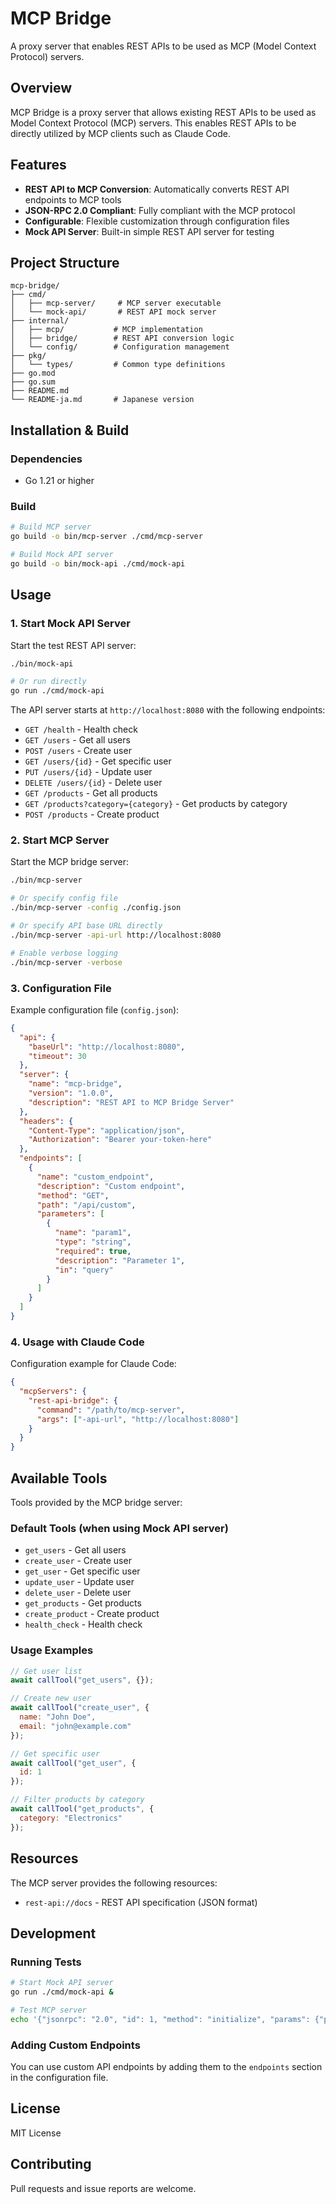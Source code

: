 # MCP Bridge

A proxy server that enables REST APIs to be used as MCP (Model Context Protocol) servers.

## Overview

MCP Bridge is a proxy server that allows existing REST APIs to be used as Model Context Protocol (MCP) servers. This enables REST APIs to be directly utilized by MCP clients such as Claude Code.

## Features

- **REST API to MCP Conversion**: Automatically converts REST API endpoints to MCP tools
- **JSON-RPC 2.0 Compliant**: Fully compliant with the MCP protocol
- **Configurable**: Flexible customization through configuration files
- **Mock API Server**: Built-in simple REST API server for testing

## Project Structure

```
mcp-bridge/
├── cmd/
│   ├── mcp-server/     # MCP server executable
│   └── mock-api/       # REST API mock server
├── internal/
│   ├── mcp/           # MCP implementation
│   ├── bridge/        # REST API conversion logic
│   └── config/        # Configuration management
├── pkg/
│   └── types/         # Common type definitions
├── go.mod
├── go.sum
├── README.md
└── README-ja.md       # Japanese version
```

## Installation & Build

### Dependencies
- Go 1.21 or higher

### Build

```bash
# Build MCP server
go build -o bin/mcp-server ./cmd/mcp-server

# Build Mock API server
go build -o bin/mock-api ./cmd/mock-api
```

## Usage

### 1. Start Mock API Server

Start the test REST API server:

```bash
./bin/mock-api

# Or run directly
go run ./cmd/mock-api
```

The API server starts at `http://localhost:8080` with the following endpoints:

- `GET /health` - Health check
- `GET /users` - Get all users
- `POST /users` - Create user
- `GET /users/{id}` - Get specific user
- `PUT /users/{id}` - Update user
- `DELETE /users/{id}` - Delete user
- `GET /products` - Get all products
- `GET /products?category={category}` - Get products by category
- `POST /products` - Create product

### 2. Start MCP Server

Start the MCP bridge server:

```bash
./bin/mcp-server

# Or specify config file
./bin/mcp-server -config ./config.json

# Or specify API base URL directly
./bin/mcp-server -api-url http://localhost:8080

# Enable verbose logging
./bin/mcp-server -verbose
```

### 3. Configuration File

Example configuration file (`config.json`):

```json
{
  "api": {
    "baseUrl": "http://localhost:8080",
    "timeout": 30
  },
  "server": {
    "name": "mcp-bridge",
    "version": "1.0.0",
    "description": "REST API to MCP Bridge Server"
  },
  "headers": {
    "Content-Type": "application/json",
    "Authorization": "Bearer your-token-here"
  },
  "endpoints": [
    {
      "name": "custom_endpoint",
      "description": "Custom endpoint",
      "method": "GET",
      "path": "/api/custom",
      "parameters": [
        {
          "name": "param1",
          "type": "string",
          "required": true,
          "description": "Parameter 1",
          "in": "query"
        }
      ]
    }
  ]
}
```

### 4. Usage with Claude Code

Configuration example for Claude Code:

```json
{
  "mcpServers": {
    "rest-api-bridge": {
      "command": "/path/to/mcp-server",
      "args": ["-api-url", "http://localhost:8080"]
    }
  }
}
```

## Available Tools

Tools provided by the MCP bridge server:

### Default Tools (when using Mock API server)

- `get_users` - Get all users
- `create_user` - Create user
- `get_user` - Get specific user
- `update_user` - Update user
- `delete_user` - Delete user
- `get_products` - Get products
- `create_product` - Create product
- `health_check` - Health check

### Usage Examples

```javascript
// Get user list
await callTool("get_users", {});

// Create new user
await callTool("create_user", {
  name: "John Doe",
  email: "john@example.com"
});

// Get specific user
await callTool("get_user", {
  id: 1
});

// Filter products by category
await callTool("get_products", {
  category: "Electronics"
});
```

## Resources

The MCP server provides the following resources:

- `rest-api://docs` - REST API specification (JSON format)

## Development

### Running Tests

```bash
# Start Mock API server
go run ./cmd/mock-api &

# Test MCP server
echo '{"jsonrpc": "2.0", "id": 1, "method": "initialize", "params": {"protocolVersion": "2024-11-05", "capabilities": {}, "clientInfo": {"name": "test", "version": "1.0.0"}}}' | go run ./cmd/mcp-server
```

### Adding Custom Endpoints

You can use custom API endpoints by adding them to the `endpoints` section in the configuration file.

## License

MIT License

## Contributing

Pull requests and issue reports are welcome.